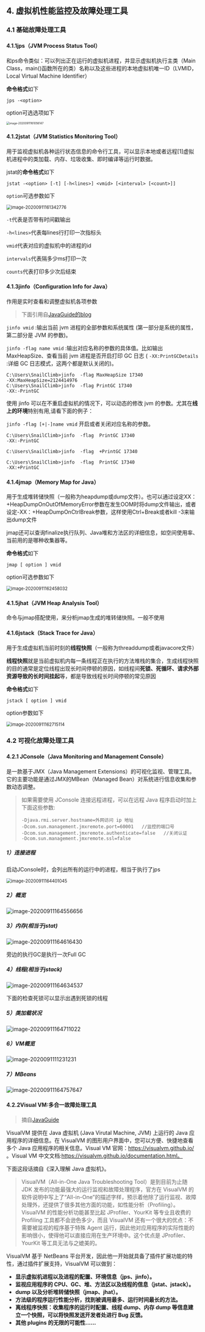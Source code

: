 ## 4. 虚拟机性能监控及故障处理工具

### 4.1 基础故障处理工具

#### 4.1.1jps（JVM Process Status Tool）

和ps命令类似：可以列出正在运行的虚拟机进程，并显示虚拟机执行主类（Main Class，main()函数所在的类）名称以及这些进程的本地虚拟机唯一ID（LVMID，Local Virtual Machine Identifier）

**命令格式**如下

```shell
jps -<option>
```

option可选选项如下

<img src="https://cdn.jsdelivr.net/gh/linkins1/MyNoteBooks/resources/imgs/jvm/image-20200911161056147.png" alt="image-20200911161056147" style="zoom:50%;" />

#### 4.1.2jstat（JVM Statistics Monitoring Tool）

用于监视虚拟机各种运行状态信息的命令行工具，可以显示本地或者远程[1]虚拟机进程中的类加载、内存、垃圾收集、即时编译等运行时数据。

jstat的**命令格式**如下

```shell
jstat -<option> [-t] [-h<lines>] <vmid> [<interval> [<count>]]
```

`option`可选参数如下

<img src="https://cdn.jsdelivr.net/gh/linkins1/MyNoteBooks/resources/imgs/jvm/image-20200911161342776.png" alt="image-20200911161342776" style="zoom:80%;" />

`-t`代表是否带有时间戳输出

`-h<lines>`代表每lines行打印一次指标头

`vmid`代表对应的虚拟机中的进程的id

`intervals`代表隔多少ms打印一次

`counts`代表打印多少次后结束

#### 4.1.3jinfo（Configuration Info for Java）

作用是实时查看和调整虚拟机各项参数

> 下面引用自[JavaGuide的blog]([https://github.com/Snailclimb/JavaGuide/blob/master/docs/java/jvm/JDK%E7%9B%91%E6%8E%A7%E5%92%8C%E6%95%85%E9%9A%9C%E5%A4%84%E7%90%86%E5%B7%A5%E5%85%B7%E6%80%BB%E7%BB%93.md#jstat-%E7%9B%91%E8%A7%86%E8%99%9A%E6%8B%9F%E6%9C%BA%E5%90%84%E7%A7%8D%E8%BF%90%E8%A1%8C%E7%8A%B6%E6%80%81%E4%BF%A1%E6%81%AF](https://github.com/Snailclimb/JavaGuide/blob/master/docs/java/jvm/JDK监控和故障处理工具总结.md#jstat-监视虚拟机各种运行状态信息))

`jinfo vmid` :输出当前 jvm 进程的全部参数和系统属性 (第一部分是系统的属性，第二部分是 JVM 的参数)。

`jinfo -flag name vmid` :输出对应名称的参数的具体值。比如输出 MaxHeapSize、查看当前 jvm 进程是否开启打印 GC 日志 ( `-XX:PrintGCDetails` :详细 GC 日志模式，这两个都是默认关闭的)。

```
C:\Users\SnailClimb>jinfo  -flag MaxHeapSize 17340
-XX:MaxHeapSize=2124414976
C:\Users\SnailClimb>jinfo  -flag PrintGC 17340
-XX:-PrintGC
```

使用 jinfo 可以在不重启虚拟机的情况下，可以动态的修改 jvm 的参数。尤其在**线上的环境**特别有用,请看下面的例子：

`jinfo -flag [+|-]name vmid` 开启或者关闭对应名称的参数。

```
C:\Users\SnailClimb>jinfo  -flag  PrintGC 17340
-XX:-PrintGC

C:\Users\SnailClimb>jinfo  -flag  +PrintGC 17340

C:\Users\SnailClimb>jinfo  -flag  PrintGC 17340
-XX:+PrintGC
```

#### 4.1.4jmap（Memory Map for Java）

用于生成堆转储快照（一般称为heapdump或dump文件）。也可以通过设定XX：+HeapDumpOnOutOfMemoryError参数在发生OOM时将dump文件输出，或者设定-XX：+HeapDumpOnCtrlBreak参数，这样使用Ctrl+Break或者kill -3来输出dump文件

jmap还可以查询finalize执行队列、Java堆和方法区的详细信息，如空间使用率、当前用的是哪种收集器等。

**命令格式**如下

```shell
jmap [ option ] vmid
```

option可选参数如下

<img src="https://cdn.jsdelivr.net/gh/linkins1/MyNoteBooks/resources/imgs/jvm/image-202009111624580321.png" alt="image-20200911162458032" style="zoom:80%;" />

#### 4.1.5jhat（JVM Heap Analysis Tool）

命令与jmap搭配使用，来分析jmap生成的堆转储快照。一般不使用

#### 4.1.6jstack（Stack Trace for Java）

用于生成虚拟机当前时刻的**线程快照**（一般称为threaddump或者javacore文件）

**线程快照**就是当前虚拟机内每一条线程正在执行的方法堆栈的集合，生成线程快照的目的通常是定位线程出现长时间停顿的原因，如线程间**死锁、死循环、请求外部资源导致的长时间挂起**等，都是导致线程长时间停顿的常见原因

**命令格式**如下

```shell
jstack [ option ] vmid
```

option参数如下

<img src="https://cdn.jsdelivr.net/gh/linkins1/MyNoteBooks/resources/imgs/jvm/image-202009111627151141.png" alt="image-20200911162715114" style="zoom:80%;" />

### 4.2 可视化故障处理工具

#### 4.2.1 JConsole（Java Monitoring and Management Console）

是一款基于JMX（Java Management Extensions）的可视化监视、管理工具。它的主要功能是通过JMX的MBean（Managed Bean）对系统进行信息收集和参数动态调整。

>如果需要使用 JConsole 连接远程进程，可以在远程 Java 程序启动时加上下面这些参数:
>
>```shell
>-Djava.rmi.server.hostname=外网访问 ip 地址 
>-Dcom.sun.management.jmxremote.port=60001   //监控的端口号
>-Dcom.sun.management.jmxremote.authenticate=false   //关闭认证
>-Dcom.sun.management.jmxremote.ssl=false
>```

##### 1）连接进程

启动JConsole时，会列出所有的运行中的进程，相当于执行了jps

<img src="https://cdn.jsdelivr.net/gh/linkins1/MyNoteBooks/resources/imgs/jvm/image-20200911164401045.png" alt="image-20200911164401045" style="zoom: 80%;" />

##### 2）概览 

![image-20200911164556656](https://cdn.jsdelivr.net/gh/linkins1/MyNoteBooks/resources/imgs/jvm/image-20200911164556656.png)

##### 3）内存(相当于jstat)

![image-20200911164616430](https://cdn.jsdelivr.net/gh/linkins1/MyNoteBooks/resources/imgs/jvm/image-20200911164616430.png)

旁边的执行GC是执行一次Full GC

##### 4）线程(相当于jstack)

![image-20200911164634537](https://cdn.jsdelivr.net/gh/linkins1/MyNoteBooks/resources/imgs/jvm/image-20200911164634537.png)

下面的检查死锁可以显示出遇到死锁的线程

##### 5）类加载状况

![image-20200911164711022](https://cdn.jsdelivr.net/gh/linkins1/MyNoteBooks/resources/imgs/jvm/image-20200911164711022.png)

##### 6）VM概览

![image-2020091111231231](https://raw.githubusercontent.com/linkins1/MyNoteBooks/master/resources/imgs/jvm/image-2020091111231231.png)

##### 7）MBeans

![image-20200911164757647](https://cdn.jsdelivr.net/gh/linkins1/MyNoteBooks/resources/imgs/jvm/image-4-last.png)

#### 4.2.2Visual VM:多合一故障处理工具

> 摘自[JavaGuide]([https://github.com/Snailclimb/JavaGuide/blob/master/docs/java/jvm/JDK%E7%9B%91%E6%8E%A7%E5%92%8C%E6%95%85%E9%9A%9C%E5%A4%84%E7%90%86%E5%B7%A5%E5%85%B7%E6%80%BB%E7%BB%93.md#jstat-%E7%9B%91%E8%A7%86%E8%99%9A%E6%8B%9F%E6%9C%BA%E5%90%84%E7%A7%8D%E8%BF%90%E8%A1%8C%E7%8A%B6%E6%80%81%E4%BF%A1%E6%81%AF](https://github.com/Snailclimb/JavaGuide/blob/master/docs/java/jvm/JDK监控和故障处理工具总结.md#jstat-监视虚拟机各种运行状态信息))

VisualVM 提供在 Java 虚拟机 (Java Virutal Machine, JVM) 上运行的 Java 应用程序的详细信息。在 VisualVM 的图形用户界面中，您可以方便、快捷地查看多个 Java 应用程序的相关信息。Visual VM 官网：https://visualvm.github.io/ 。Visual VM 中文文档:https://visualvm.github.io/documentation.html。

下面这段话摘自《深入理解 Java 虚拟机》。

> VisualVM（All-in-One Java Troubleshooting Tool）是到目前为止随 JDK 发布的功能最强大的运行监视和故障处理程序，官方在 VisualVM 的软件说明中写上了“All-in-One”的描述字样，预示着他除了运行监视、故障处理外，还提供了很多其他方面的功能，如性能分析（Profiling）。VisualVM 的性能分析功能甚至比起 JProfiler、YourKit 等专业且收费的 Profiling 工具都不会逊色多少，而且 VisualVM 还有一个很大的优点：不需要被监视的程序基于特殊 Agent 运行，因此他对应用程序的实际性能的影响很小，使得他可以直接应用在生产环境中。这个优点是 JProfiler、YourKit 等工具无法与之媲美的。

VisualVM 基于 NetBeans 平台开发，因此他一开始就具备了插件扩展功能的特性，通过插件扩展支持，VisualVM 可以做到：

- **显示虚拟机进程以及进程的配置、环境信息（jps、jinfo）。**
- **监视应用程序的 CPU、GC、堆、方法区以及线程的信息（jstat、jstack）。**
- **dump 以及分析堆转储快照（jmap、jhat）。**
- **方法级的程序运行性能分析，找到被调用最多、运行时间最长的方法。**
- **离线程序快照：收集程序的运行时配置、线程 dump、内存 dump 等信息建立一个快照，可以将快照发送开发者处进行 Bug 反馈。**
- **其他 plugins 的无限的可能性......**